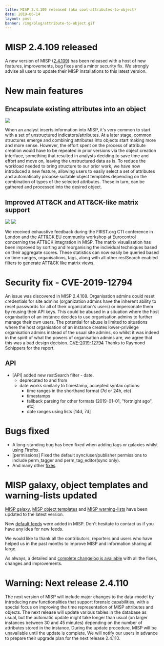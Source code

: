 ```yaml
---
title: MISP 2.4.109 released (aka cool-attributes-to-object)
date: 2019-06-14
layout: post
banner: /img/blog/attribute-to-object.gif
---
```


# MISP 2.4.109 released

A new version of MISP ([2.4.109](https://github.com/MISP/MISP/tree/v2.4.109)) has been released with a host of new features, improvements, bug fixes and a minor security fix. We strongly advise all users to update their MISP installations to this latest version.

# New main features

## Encapsulate existing attributes into an object

![](/img/blog/attribute-to-object.gif)

When an analyst inserts information into MISP, it's very common to start with a set of unstructured indicators/attributes. At a later stage, common structures emerge and combining attributes into objects start making more and more sense. However, the effort spent on the process of attribute creation would have to be repeated in prior versions via the object creation interface, something that resulted in analysts deciding to save time and effort and move on, leaving the unstructured data as is. To reduce the workload needed to bring structure to our prior work, we have now introduced a new feature, allowing users to easily select a set of attributes and automatically propose suitable object templates depending on the combination of types of the selected attributes. These in turn, can be gathered and processed into the desired object.

## Improved ATT&CK and ATT&CK-like matrix support

![](/img/blog/attack-new.png)
![](/img/blog/fraud-tactics.png)

We received exhaustive feedback during the FIRST.org CTI conference in London and the [ATT&CK EU community](https://www.attack-community.org/) workshop at Eurocontrol concerning the ATT&CK integration in MISP. The matrix visualisation has been improved by sorting and reorganising the individual techniques based on their aggregate scores. These statistics can now easily be queried based on time-ranges, organisations, tags, along with all other restSearch enabled filters to generate ATT&CK like matrix views.

# Security fix - CVE-2019-12794

An issue was discovered in MISP 2.4.108. Organisation admins could reset credentials for site admins (organization admins have the inherent ability to reset passwords for all of their organization's users) or impersonate them by reusing their API keys. This could be abused in a situation where the host organisation of an instance decides to use organisation admins to further manage their own users. The potential for abuse is limited to situations where the host organisation of an instance creates lower-privilege organisation admins instead of the usual site admins, so whilst it was indeed in the spirit of what the powers of organisation admins are, we agree that this was a bad design decision. [CVE-2019-12794](https://cve.circl.lu/cve/CVE-2019-12794) Thanks to Raymond Schippers for the report.

## API

- [API] added new restSearch filter - date.
  - deprecated to and from
  - date works similarly to timestamp, accepted syntax options:
    - time ranges in the shorthand format (7d or 24h, etc)
    - timestamps
    - fallback parsing for other formats (2019-01-01, "fortnight ago", etc)
    - date ranges using lists [14d, 7d]

# Bugs fixed

- A long-standing bug has been fixed when adding tags or galaxies whilst using Firefox.
- [permissions] Fixed the default sync/user/publisher permissions to include perm_tagger and perm_tag_editor(sync only).
- And many other [fixes](/Changelog.txt).

# MISP galaxy, object templates and warning-lists updated

[MISP galaxy](/galaxy.html), [MISP object templates](/objects.html) and [MISP warning-lists](https://github.com/MISP/misp-warninglists/) have been updated to the latest version.

New [default feeds](/feeds/) were added in MISP. Don't hesitate to contact us if you have any idea for new feeds.

We would like to thank all the contributors, reporters and users who have helped us in the past months to improve MISP and information sharing at large.

As always, a detailed and [complete changelog is available](/Changelog.txt) with all the fixes, changes and improvements.

# Warning: Next release 2.4.110

The next version of MISP will include major changes to the data-model by introducing new functionalities that support forensic capabilities, with a special focus on improving the time representation of MISP attributes and objects. The next release will update various tables in the database as usual, but the automatic update might take longer than usual (on larger instances between 30 and 45 minutes) depending on the number of attributes stored in the instance. During the update procedure, MISP will be unavailable until the update is complete. We will notify our users in advance to prepare their upgrade plan for the next release 2.4.110.

